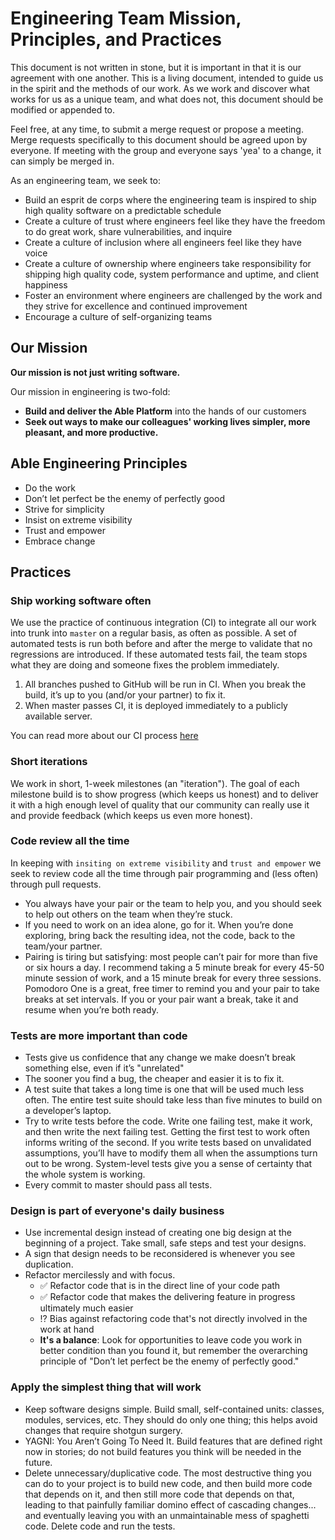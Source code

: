 # Engineering Team Mission, Principles, and Practices

This document is not written in stone, but it is important in that it is our
agreement with one another. This is a living document, intended to guide us in
the spirit and the methods of our work. As we work and discover what works for
us as a unique team, and what does not, this document should be modified or
appended to.  

Feel free, at any time, to submit a merge request or propose a meeting. Merge
requests specifically to this document should be agreed upon by everyone. If
meeting with the group and everyone says 'yea' to a change, it can simply be merged in.

As an engineering team, we seek to:

- Build an esprit de corps where the engineering team is inspired to ship high quality software on a predictable schedule
- Create a culture of trust where engineers feel like they have the freedom to do great work, share vulnerabilities, and inquire
- Create a culture of inclusion where all engineers feel like they have voice
- Create a culture of ownership where engineers take responsibility for shipping high quality code, system performance and uptime, and client happiness
- Foster an environment where engineers are challenged by the work and they strive for excellence and continued improvement
- Encourage a culture of self-organizing teams

## Our Mission
__Our mission is not just writing software.__

Our mission in engineering is two-fold:

* **Build and deliver the Able Platform** into the hands of our customers
* **Seek out ways to make our colleagues' working lives simpler, more pleasant, and more productive.**

## Able Engineering Principles
- Do the work
- Don’t let perfect be the enemy of perfectly good
- Strive for simplicity
- Insist on extreme visibility
- Trust and empower
- Embrace change

## Practices
### Ship working software often

We use the practice of continuous integration (CI) to integrate all our work into trunk into `master` on a regular basis, as often as possible. A set of automated tests is run both before and after the merge to validate that no regressions are introduced. If these automated tests fail, the team stops what they are doing and someone fixes the problem immediately.

1. All branches pushed to GitHub will be run in CI. When you break the build, it’s up to you (and/or your partner) to fix it.
2. When master passes CI, it is deployed immediately to a publicly available server.

You can read more about our CI process [here](https://docs.google.com/document/d/1m-u-6LRPjPisBuESP0rkIxJrNiMObovvsRbszwsdNLc/edit)

### Short iterations
We work in short, 1-week milestones (an "iteration"). The goal of each milestone build is to show progress (which keeps us honest) and to deliver it with a high enough level of quality that our community can really use it and provide feedback (which keeps us even more honest).

### Code review all the time
In keeping with `insiting on extreme visibility` and `trust and empower` we seek to review code all the time through pair programming and (less often) through pull requests.
- You always have your pair or the team to help you, and you should seek to help out others on the team when they’re stuck.
- If you need to work on an idea alone, go for it. When you’re done exploring, bring back the resulting idea, not the code, back to the team/your partner.
- Pairing is tiring but satisfying: most people can’t pair for more than five or six hours a day. I recommend taking a 5 minute break for every 45-50 minute session of work, and a 15 minute break for every three sessions. Pomodoro One is a great, free timer to remind you and your pair to take breaks at set intervals. If you or your pair want a break, take it and resume when you’re both ready.

### Tests are more important than code
- Tests give us confidence that any change we make doesn’t break something else, even if it’s "unrelated"
- The sooner you find a bug, the cheaper and easier it is to fix it.
- A test suite that takes a long time is one that will be used much less often. The entire test suite should take less than five minutes to build on a developer’s laptop.
- Try to write tests before the code. Write one failing test, make it work, and then write the next failing test. Getting the first test to work often informs writing of the second. If you write tests based on unvalidated assumptions, you’ll have to modify them all when the assumptions turn out to be wrong. System-level tests give you a sense of certainty that the whole system is working.
- Every commit to master should pass all tests.

### Design is part of everyone's daily business
- Use incremental design instead of creating one big design at the beginning of a project. Take small, safe steps and test your designs.
- A sign that design needs to be reconsidered is whenever you see duplication.
- Refactor mercilessly and with focus.
  - :white_check_mark: Refactor code that is in the direct line of your code path
  - :white_check_mark: Refactor code that makes the delivering feature in progress ultimately much easier
  - :interrobang: Bias against refactoring code that's not directly involved in the work at hand
  - **It's a balance**: Look for opportunities to leave code you work in better condition than you found it, but remember the overarching principle of "Don’t let perfect be the enemy of perfectly good."

### Apply the simplest thing that will work
- Keep software designs simple. Build small, self-contained units: classes, modules, services, etc. They should do only one thing; this helps avoid changes that require shotgun surgery.
- YAGNI: You Aren’t Going To Need It. Build features that are defined right now in stories; do not build features you think will be needed in the future.
- Delete unnecessary/duplicative code. The most destructive thing you can do to your project is to build new code, and then build more code that depends on it, and then still more code that depends on that, leading to that painfully familiar domino effect of cascading changes... and eventually leaving you with an unmaintainable mess of spaghetti code. Delete code and run the tests.
